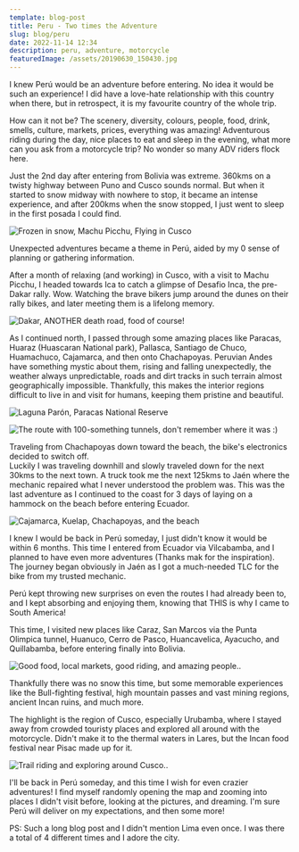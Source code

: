 ```yaml
---
template: blog-post
title: Peru - Two times the Adventure
slug: blog/peru
date: 2022-11-14 12:34
description: peru, adventure, motorcycle
featuredImage: /assets/20190630_150430.jpg
---
```

I knew Perú would be an adventure before entering. No idea it would be such an experience! I did have a love-hate relationship with this country when there, but in retrospect, it is my favourite country of the whole trip.

How can it not be? The scenery, diversity, colours, people, food, drink, smells, culture, markets, prices, everything was amazing! Adventurous riding during the day, nice places to eat and sleep in the evening, what more can you ask from a motorcycle trip? No wonder so many ADV riders flock here.

Just the 2nd day after entering from Bolivia was extreme. 360kms on a twisty highway between Puno and Cusco sounds normal. But when it started to snow midway with nowhere to stop, it became an intense experience, and after 200kms when the snow stopped, I just went to sleep in the first posada I could find.

![Frozen in snow, Machu Picchu, Flying in Cusco](https://live.staticflickr.com/65535/52508982058_d5afe6eaa8_o.jpg "Frozen in snow, Machu Picchu, Flying in Cusco")

Unexpected adventures became a theme in Perú, aided by my 0 sense of planning or gathering information.

After a month of relaxing (and working) in Cusco, with a visit to Machu Picchu, I headed towards Ica to catch a glimpse of Desafio Inca, the pre-Dakar rally. Wow. Watching the brave bikers jump around the dunes on their rally bikes, and later meeting them is a lifelong memory.

![Dakar, ANOTHER death road, food of course!](https://live.staticflickr.com/65535/52508435066_8060efb3e2_o.jpg "Dakar, ANOTHER death road, food of course!")

As I continued north, I passed through some amazing places like Paracas, Huaraz (Huascaran National park), Pallasca, Santiago de Chuco, Huamachuco, Cajamarca, and then onto Chachapoyas. Peruvian Andes have something mystic about them, rising and falling unexpectedly, the weather always unpredictable, roads and dirt tracks in such terrain almost geographically impossible. Thankfully, this makes the interior regions difficult to live in and visit for humans, keeping them pristine and beautiful.

![Laguna Parón, Paracas National Reserve](https://live.staticflickr.com/65535/52508913550_4dec50948b_o.jpg "Laguna Parón, Paracas National Reserve")

![The route with 100-something tunnels, don't remember where it was :)](https://live.staticflickr.com/65535/52507955712_c9708daa02_o.jpg "The route with 100-something tunnels, don't remember where it was :)")

Traveling from Chachapoyas down toward the beach, the bike's electronics decided to switch off.\
Luckily I was traveling downhill and slowly traveled down for the next 30kms to the next town. A truck took me the next 125kms to Jaén where the mechanic repaired what I never understood the problem was. This was the last adventure as I continued to the coast for 3 days of laying on a hammock on the beach before entering Ecuador.

![Cajamarca, Kuelap, Chachapoyas, and the beach](https://live.staticflickr.com/65535/52508708499_ee2d401161_o.jpg "Cajamarca, Kuelap, Chachapoyas, and the beach")

I knew I would be back in Perú someday, I just didn't know it would be within 6 months. This time I entered from Ecuador via Vilcabamba, and I planned to have even more adventures (Thanks mak for the inspiration). The journey began obviously in Jaén as I got a much-needed TLC for the bike from my trusted mechanic.

Perú kept throwing new surprises on even the routes I had already been to, and I kept absorbing and enjoying them, knowing that THIS is why I came to South America!

This time, I visited new places like Caraz, San Marcos via the Punta Olimpica tunnel, Huanuco, Cerro de Pasco, Huancavelica, Ayacucho, and Quillabamba, before entering finally into Bolivia.

![Good food, local markets, good riding, and amazing people..](https://live.staticflickr.com/65535/52508912750_15e9e092a7_o.jpg "Good food, local markets, good riding, and amazing people..")

Thankfully there was no snow this time, but some memorable experiences like the Bull-fighting festival, high mountain passes and vast mining regions, ancient Incan ruins, and much more.

The highlight is the region of Cusco, especially Urubamba, where I stayed away from crowded touristy places and explored all around with the motorcycle. Didn't make it to the thermal waters in Lares, but the Incan food festival near Pisac made up for it.

![Trail riding and exploring around Cusco..](https://live.staticflickr.com/65535/52508707419_789f07598d_o.jpg "Trail riding and exploring around Cusco..")

I'll be back in Perú someday, and this time I wish for even crazier adventures! I find myself randomly opening the map and zooming into places I didn't visit before, looking at the pictures, and dreaming. I'm sure Perú will deliver on my expectations, and then some more!

PS: Such a long blog post and I didn't mention Lima even once. I was there a total of 4 different times and I adore the city.